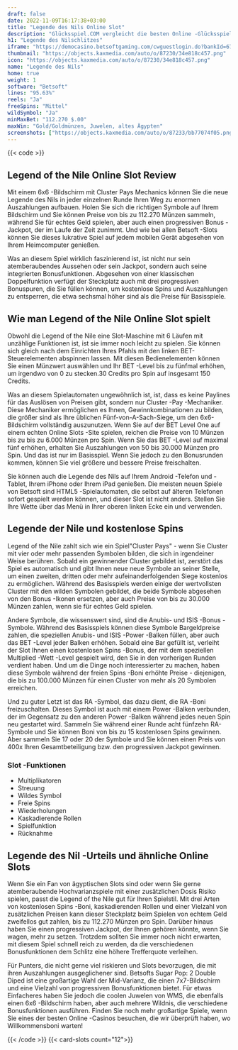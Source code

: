 ```yaml
---
draft: false
date: 2022-11-09T16:17:38+03:00
title: "Legende des Nils Online Slot"
description: "Glücksspiel.COM vergleicht die besten Online -Glücksspiel -Sites und -spiele der Kanada.  Unabhängige Produktbewertungen und exklusive Anmeldeangebote. Jetzt spielen!"
h1: "Legende des Nilschlitzes"
iframe: "https://democasino.betsoftgaming.com/cwguestlogin.do?bankId=675&CDN=AUTO&gameId=775"
thumbnail: "https://objects.kaxmedia.com/auto/o/87230/34e818c457.png"
icon: "https://objects.kaxmedia.com/auto/o/87230/34e818c457.png"
name: "Legende des Nils"
home: true
weight: 1
software: "Betsoft"
lines: "95.63%"
reels: "Ja"
freeSpins: "Mittel"
wildSymbol: "Ja"
minMaxBet: "112.270 $.00"
maxWin: "Gold/Goldmünzen, Juwelen, altes Ägypten"
screenshots: ["https://objects.kaxmedia.com/auto/o/87233/bb77074f05.png"]
---
```


{{< code >}}<h2>Legend of the Nile Online Slot Review</h2><p>Mit einem 6x6 -Bildschirm mit Cluster Pays Mechanics können Sie die neue Legende des Nils in jeder einzelnen Runde Ihren Weg zu enormen Auszahlungen aufbauen. Holen Sie sich die richtigen Symbole auf Ihrem Bildschirm und Sie können Preise von bis zu 112.270 Münzen sammeln, während Sie für echtes Geld spielen, aber auch einen progressiven Bonus -Jackpot, der im Laufe der Zeit zunimmt. Und wie bei allen Betsoft -Slots können Sie dieses lukrative Spiel auf jedem mobilen Gerät abgesehen von Ihrem Heimcomputer genießen.</p><p>Was an diesem Spiel wirklich faszinierend ist, ist nicht nur sein atemberaubendes Aussehen oder sein Jackpot, sondern auch seine integrierten Bonusfunktionen. Abgesehen von einer klassischen Doppelfunktion verfügt der Steckplatz auch mit drei progressiven Bonuspuren, die Sie füllen können, um kostenlose Spins und Auszahlungen zu entsperren, die etwa sechsmal höher sind als die Preise für Basisspiele.</p><h2>Wie man Legend of the Nile Online Slot spielt</h2><p>Obwohl die Legend of the Nile eine Slot-Maschine mit 6 Läufen mit unzählige Funktionen ist, ist sie immer noch leicht zu spielen. Sie können sich gleich nach dem Einrichten Ihres Pfahls mit den linken BET-Steuerelementen abspinnen lassen. Mit diesen Bedienelementen können Sie einen Münzwert auswählen und Ihr BET -Level bis zu fünfmal erhöhen, um irgendwo von 0 zu stecken.30 Credits pro Spin auf insgesamt 150 Credits.</p><p>Was an diesem Spielautomaten ungewöhnlich ist, ist, dass es keine Paylines für das Auslösen von Preisen gibt, sondern nur Cluster -Pay -Mechaniker. Diese Mechaniker ermöglichen es Ihnen, Gewinnkombinationen zu bilden, die größer sind als Ihre üblichen Fünf-von-A-Sach-Siege, um den 6x6-Bildschirm vollständig auszunutzen. Wenn Sie auf der BET Level One auf einem echten Online Slots -Site spielen, reichen die Preise von 10 Münzen bis zu bis zu 6.000 Münzen pro Spin. Wenn Sie das BET -Level auf maximal fünf erhöhen, erhalten Sie Auszahlungen von 50 bis 30.000 Münzen pro Spin. Und das ist nur im Basisspiel. Wenn Sie jedoch zu den Bonusrunden kommen, können Sie viel größere und bessere Preise freischalten.</p><p>Sie können auch die Legende des Nils auf Ihrem Android -Telefon und -Tablet, Ihrem iPhone oder Ihrem iPad genießen. Die meisten neuen Spiele von Betsoft sind HTML5 -Spielautomaten, die selbst auf älteren Telefonen sofort gespielt werden können, und dieser Slot ist nicht anders. Stellen Sie Ihre Wette über das Menü in Ihrer oberen linken Ecke ein und verwenden.</p><h2>Legende der Nile und kostenlose Spins</h2><p>Legend of the Nile zahlt sich wie ein Spiel"Cluster Pays" - wenn Sie Cluster mit vier oder mehr passenden Symbolen bilden, die sich in irgendeiner Weise berühren. Sobald ein gewinnender Cluster gebildet ist, zerstört das Spiel es automatisch und gibt Ihnen neue neue Symbole an seiner Stelle, um einen zweiten, dritten oder mehr aufeinanderfolgenden Siege kostenlos zu ermöglichen. Während des Basisspiels werden einige der wertvollsten Cluster mit den wilden Symbolen gebildet, die beide Symbole abgesehen von den Bonus -Ikonen ersetzen, aber auch Preise von bis zu 30.000 Münzen zahlen, wenn sie für echtes Geld spielen.</p><p>Andere Symbole, die wissenswert sind, sind die Anubis- und ISIS -Bonus -Symbole. Während des Basisspiels können diese Symbole Bargeldpreise zahlen, die speziellen Anubis- und ISIS -Power -Balken füllen, aber auch das BET -Level jeder Balken erhöhen. Sobald eine Bar gefüllt ist, verleiht der Slot Ihnen einen kostenlosen Spins -Bonus, der mit dem speziellen Multiplied -Wett -Level gespielt wird, den Sie in den vorherigen Runden verdient haben. Und um die Dinge noch interessierter zu machen, haben diese Symbole während der freien Spins -Boni erhöhte Preise - diejenigen, die bis zu 100.000 Münzen für einen Cluster von mehr als 20 Symbolen erreichen.</p><p>Und zu guter Letzt ist das RA -Symbol, das dazu dient, die RA -Boni freizuschalten. Dieses Symbol ist auch mit einem Power -Balken verbunden, der im Gegensatz zu den anderen Power -Balken während jedes neuen Spin neu gestartet wird. Sammeln Sie während einer Runde acht fünfzehn RA-Symbole und Sie können Boni von bis zu 15 kostenlosen Spins gewinnen. Aber sammeln Sie 17 oder 20 der Symbole und Sie können einen Preis von 400x Ihren Gesamtbeteiligung bzw. den progressiven Jackpot gewinnen.</p><h3>
Slot -Funktionen</h3><ul>
<li></span>
Multiplikatoren</li>
<li></span>
Streuung</li>
<li></span>
Wildes Symbol</li>
<li></span>
Freie Spins</li>
<li></span>
Wiederholungen</li>
<li></span>
Kaskadierende Rollen</li>
<li></span>
Spielfunktion</li>
<li></span>
Rücknahme</li></ul><h2>Legende des Nil -Urteils und ähnliche Online Slots</h2><p>Wenn Sie ein Fan von ägyptischen Slots sind oder wenn Sie gerne atemberaubende Hochvarianzspiele mit einer zusätzlichen Dosis Risiko spielen, passt die Legend of the Nile gut für Ihren Spielstil. Mit drei Arten von kostenlosen Spins -Boni, kaskadierenden Rollen und einer Vielzahl von zusätzlichen Preisen kann dieser Steckplatz beim Spielen von echtem Geld zweifellos gut zahlen, bis zu 112.270 Münzen pro Spin. Darüber hinaus haben Sie einen progressiven Jackpot, der Ihnen gehören könnte, wenn Sie wagen, mehr zu setzen. Trotzdem sollten Sie immer noch nicht erwarten, mit diesem Spiel schnell reich zu werden, da die verschiedenen Bonusfunktionen dem Schlitz eine höhere Trefferquote verleihen.</p><p>Für Punters, die nicht gerne viel riskieren und Slots bevorzugen, die mit ihren Auszahlungen ausgeglichener sind. Betsofts Sugar Pop: 2 Double Diped ist eine großartige Wahl der Mid-Varianz, die einen 7x7-Bildschirm und eine Vielzahl von progressiven Bonusfunktionen bietet. Für etwas Einfacheres haben Sie jedoch die coolen Juwelen von WMS, die ebenfalls einen 6x6 -Bildschirm haben, aber auch mehrere Wildnis, die verschiedene Bonusfunktionen ausführen. Finden Sie noch mehr großartige Spiele, wenn Sie eines der besten Online -Casinos besuchen, die wir überprüft haben, wo Willkommensboni warten!</p>{{< /code >}}
{{< card-slots count="12">}}